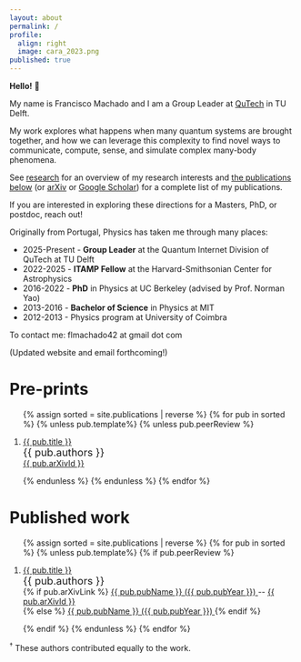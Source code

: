 ```yaml
---
layout: about
permalink: /
profile:
  align: right
  image: cara_2023.png
published: true
---
```


**Hello!** 👋 

My name is Francisco Machado and I am a Group Leader at <a href="http://www.qutech.nl">QuTech</a> in TU Delft.

My work explores what happens when many quantum systems are brought together, and how we can leverage this complexity to find novel ways to communicate, compute, sense, and simulate complex many-body phenomena.

See [research](research) for an overview of my research interests and [the publications below](publications) (or <a href="http://arxiv.org/a/machado_f_1">arXiv</a> or <a href="https://scholar.google.com/citations?user=P4aFRlUAAAAJ&hl=en">Google Scholar</a>) for a complete list of my publications.

If you are interested in exploring these directions for a Masters, PhD, or postdoc, reach out!

Originally from Portugal, Physics has taken me through many places:
- 2025-Present - **Group Leader** at the Quantum Internet Division of QuTech at TU Delft
- 2022-2025 - **ITAMP Fellow** at the Harvard-Smithsonian Center for Astrophysics
- 2016-2022 - **PhD** in Physics at UC Berkeley (advised by Prof. Norman Yao)
- 2013-2016 - **Bachelor of Science** in Physics at MIT
- 2012-2013 - Physics program at University of Coimbra

To contact me: flmachado42 at gmail dot com

(Updated website and email forthcoming!)


# Pre-prints
<ol>
{% assign sorted = site.publications | reverse %}
{% for pub in sorted %}
  {% unless pub.template%}
  {% unless pub.peerReview %}
  <li>
  <p> 
      <a href="{{ pub.url  }}">  {{ pub.title }} 
      </a> <br> 
      <span style="font-size:18px"> {{ pub.authors }} </span> <br> 
      <a href="{{ pub.arXivLink}}"> {{ pub.arXivId }} </a>
      
  </p>
  </li>
  {% endunless %}
  {% endunless %}
{% endfor %}
</ol>

# Published work

<ol>
{% assign sorted = site.publications | reverse %}
{% for pub in sorted %}
  {% unless pub.template%}
  {% if pub.peerReview %}
  <li>
  <p>
      <a href="{{ pub.url  }}">  {{ pub.title }} 
      </a> <br> 
      <span style="font-size:18px"> {{ pub.authors }} </span> <br>
      {% if pub.arXivLink %}
      	 <a href="{{ pub.pubLink}}"> {{ pub.pubName }} ({{ pub.pubYear }}) </a>  -- <a href="{{ pub.arXivLink}}"> {{ pub.arXivId }} </a> <br>
	 {% else %}
	 <a href="{{ pub.pubLink}}"> {{ pub.pubName }} ({{ pub.pubYear }}) </a>
	 {% endif %}
  </p>
  </li>
  {% endif %}
   {% endunless %}
{% endfor %}
</ol>

<sup>&dagger;</sup> These authors contributed equally to the work. 
